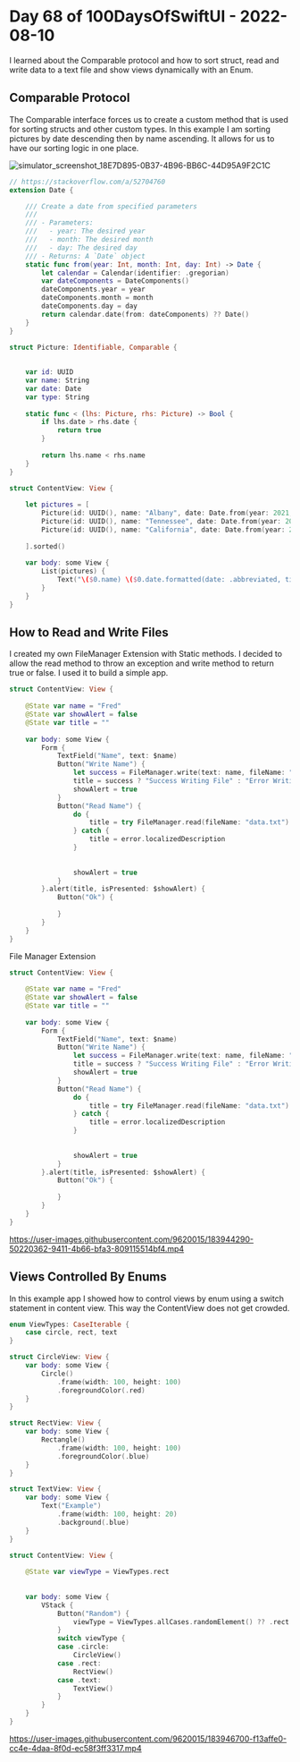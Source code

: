 # Day 68 of 100DaysOfSwiftUI - 2022-08-10

I learned about the Comparable protocol and how to sort struct, read and write data to a text file and show views dynamically with an Enum.

## Comparable Protocol

The Comparable interface forces us to create a custom method that is used for sorting structs and other custom types.  In this example I am sorting pictures by date descending then by name ascending.  It allows for us to have our sorting logic in one place.

![simulator_screenshot_18E7D895-0B37-4B96-BB6C-44D95A9F2C1C](https://user-images.githubusercontent.com/9620015/183936027-376a52d5-fe9d-4339-86e6-8deb12fe2d89.png)

```swift
// https://stackoverflow.com/a/52704760
extension Date {

    /// Create a date from specified parameters
    ///
    /// - Parameters:
    ///   - year: The desired year
    ///   - month: The desired month
    ///   - day: The desired day
    /// - Returns: A `Date` object
    static func from(year: Int, month: Int, day: Int) -> Date {
        let calendar = Calendar(identifier: .gregorian)
        var dateComponents = DateComponents()
        dateComponents.year = year
        dateComponents.month = month
        dateComponents.day = day
        return calendar.date(from: dateComponents) ?? Date()
    }
}

struct Picture: Identifiable, Comparable {
    
    
    var id: UUID
    var name: String
    var date: Date
    var type: String
    
    static func < (lhs: Picture, rhs: Picture) -> Bool {
        if lhs.date > rhs.date {
            return true
        }
        
        return lhs.name < rhs.name
    }
}

struct ContentView: View {
    
    let pictures = [
        Picture(id: UUID(), name: "Albany", date: Date.from(year: 2021, month: 3, day: 30), type: "jpg"),
        Picture(id: UUID(), name: "Tennessee", date: Date.from(year: 2022, month: 3, day: 30), type: "jpg"),
        Picture(id: UUID(), name: "California", date: Date.from(year: 2021, month: 3, day: 30), type: "jpg"),
        
    ].sorted()
    
    var body: some View {
        List(pictures) {
            Text("\($0.name) \($0.date.formatted(date: .abbreviated, time: .omitted))")
        }
    }
}
```

## How to Read and Write Files

I created my own FileManager Extension with Static methods.  I decided to allow the read method to throw an exception and write method to return true or false.  I used it to build a simple app.

```swift
struct ContentView: View {
    
    @State var name = "Fred"
    @State var showAlert = false
    @State var title = ""
    
    var body: some View {
        Form {
            TextField("Name", text: $name)
            Button("Write Name") {
                let success = FileManager.write(text: name, fileName: "data.txt")
                title = success ? "Success Writing File" : "Error Writing File"
                showAlert = true
            }
            Button("Read Name") {
                do {
                    title = try FileManager.read(fileName: "data.txt")
                } catch {
                    title = error.localizedDescription
                }
                
                
                showAlert = true
            }
        }.alert(title, isPresented: $showAlert) {
            Button("Ok") {
                
            }
        }
    }
}
```

File Manager Extension

```swift
struct ContentView: View {
    
    @State var name = "Fred"
    @State var showAlert = false
    @State var title = ""
    
    var body: some View {
        Form {
            TextField("Name", text: $name)
            Button("Write Name") {
                let success = FileManager.write(text: name, fileName: "data.txt")
                title = success ? "Success Writing File" : "Error Writing File"
                showAlert = true
            }
            Button("Read Name") {
                do {
                    title = try FileManager.read(fileName: "data.txt")
                } catch {
                    title = error.localizedDescription
                }
                
                
                showAlert = true
            }
        }.alert(title, isPresented: $showAlert) {
            Button("Ok") {
                
            }
        }
    }
}
```


https://user-images.githubusercontent.com/9620015/183944290-50220362-9411-4b66-bfa3-809115514bf4.mp4


## Views Controlled By Enums

In this example app I showed how to control views by enum using a switch statement in content view.  This way the ContentView does not get crowded.

```swift
enum ViewTypes: CaseIterable {
    case circle, rect, text
}

struct CircleView: View {
    var body: some View {
        Circle()
            .frame(width: 100, height: 100)
            .foregroundColor(.red)
    }
}

struct RectView: View {
    var body: some View {
        Rectangle()
            .frame(width: 100, height: 100)
            .foregroundColor(.blue)
    }
}

struct TextView: View {
    var body: some View {
        Text("Example")
            .frame(width: 100, height: 20)
            .background(.blue)
    }
}

struct ContentView: View {
    
    @State var viewType = ViewTypes.rect
  
    
    var body: some View {
        VStack {
            Button("Random") {
                viewType = ViewTypes.allCases.randomElement() ?? .rect
            }
            switch viewType {
            case .circle:
                CircleView()
            case .rect:
                RectView()
            case .text:
                TextView()
            }
        }
    }
}
```


https://user-images.githubusercontent.com/9620015/183946700-f13affe0-cc4e-4daa-8f0d-ec58f3ff3317.mp4

